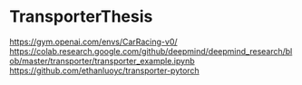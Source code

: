 # TransporterThesis

https://gym.openai.com/envs/CarRacing-v0/
https://colab.research.google.com/github/deepmind/deepmind_research/blob/master/transporter/transporter_example.ipynb
https://github.com/ethanluoyc/transporter-pytorch